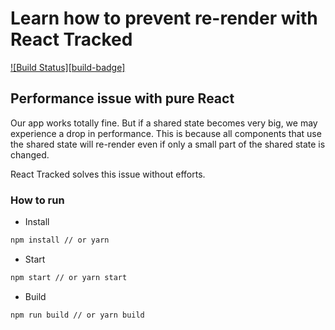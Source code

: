 # Learn how to prevent re-render with React Tracked
[![Build Status][build-badge]][build]

## Performance issue with pure React

Our app works totally fine. But if a shared state becomes very big, we may experience a drop in performance. This is because all components that use the shared state will re-render even if only a small part of the shared state is changed.

React Tracked solves this issue without efforts.


### How to run
- Install
```bash
npm install // or yarn
```

- Start
```bash
npm start // or yarn start
```

- Build
```bash
npm run build // or yarn build
```

[build]: https://travis-ci.org/toanleviet95/learn-prevent-rerender-with-react-tracked
